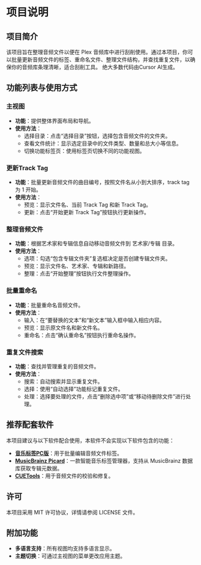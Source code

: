 # 项目说明

## 项目简介

该项目旨在整理音频文件以便在 Plex 音频库中进行刮削使用。通过本项目，你可以批量更新音频文件的标签、重命名文件、整理文件结构，并查找重复文件，以确保你的音频库条理清晰，适合刮削工具。
绝大多数代码由Cursor AI生成。

## 功能列表与使用方式

### 主视图
- **功能**：提供整体界面布局和导航。
- **使用方法**：
    - 选择目录：点击“选择目录”按钮，选择包含音频文件的文件夹。
    - 查看文件统计：显示选定目录中的文件类型、数量和总大小等信息。
    - 切换功能标签页：使用标签页切换不同的功能视图。

### 更新Track Tag
- **功能**：批量更新音频文件的曲目编号，按照文件名从小到大排序，track tag 为 1 开始。
- **使用方法**：
    - 预览：显示文件名、当前 Track Tag 和新 Track Tag。
    - 更新：点击“开始更新 Track Tag”按钮执行更新操作。

### 整理音频文件
- **功能**：根据艺术家和专辑信息自动移动音频文件到 艺术家/专辑 目录。
- **使用方法**：
    - 选项：勾选“包含专辑文件夹”复选框决定是否创建专辑文件夹。
    - 预览：显示文件名、艺术家、专辑和新路径。
    - 整理：点击“开始整理”按钮执行文件整理操作。

### 批量重命名
- **功能**：批量重命名音频文件。
- **使用方法**：
    - 输入：在“要替换的文本”和“新文本”输入框中输入相应内容。
    - 预览：显示原文件名和新文件名。
    - 重命名：点击“确认重命名”按钮执行重命名操作。

### 重复文件搜索
- **功能**：查找并管理重复的音频文件。
- **使用方法**：
    - 搜索：自动搜索并显示重复文件。
    - 选择：使用“自动选择”功能标记重复文件。
    - 处理：选择要处理的文件，点击“删除选中项”或“移动待删除文件”进行处理。

## 推荐配套软件

本项目建议与以下软件配合使用，本软件不会实现以下软件包含的功能：

- **[音乐标签PC版](https://www.cnblogs.com/vinlxc/p/11347744.html)**：用于批量编辑音频文件标签。
- **[MusicBrainz Picard](https://picard.musicbrainz.org/)**：一款智能音乐标签管理器，支持从 MusicBrainz 数据库获取专辑元数据。
- **[CUETools](http://cue.tools/wiki/Main_Page)**：用于音频文件的校验和修复。

## 许可

本项目采用 MIT 许可协议，详情请参阅 LICENSE 文件。

## 附加功能

- **多语言支持**：所有视图均支持多语言显示。
- **主题切换**：可通过主视图的菜单更改应用主题。

